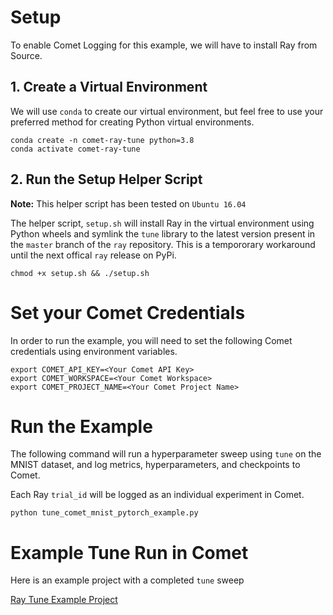# Setup

To enable Comet Logging for this example, we will have to install Ray from Source.

## 1. Create a Virtual Environment

We will use `conda` to create our virtual environment, but feel free to use your preferred method for creating Python virtual environments.

```
conda create -n comet-ray-tune python=3.8
conda activate comet-ray-tune
```

## 2. Run the Setup Helper Script

**Note:** This helper script has been tested on `Ubuntu 16.04`

The helper script, `setup.sh` will install Ray in the virtual environment using Python wheels and symlink the `tune` library to the latest version present in the `master` branch of the `ray` repository. This is a tempororary workaround until the next offical `ray` release on PyPi.

```
chmod +x setup.sh && ./setup.sh
```

# Set your Comet Credentials

In order to run the example, you will need to set the following Comet credentials using environment variables.

```
export COMET_API_KEY=<Your Comet API Key>
export COMET_WORKSPACE=<Your Comet Workspace>
export COMET_PROJECT_NAME=<Your Comet Project Name>
```

# Run the Example

The following command will run a hyperparameter sweep using `tune` on the MNIST dataset, and log metrics, hyperparameters, and checkpoints to Comet.

Each Ray `trial_id` will be logged as an individual experiment in Comet.

```
python tune_comet_mnist_pytorch_example.py
```

# Example Tune Run in Comet

Here is an example project with a completed `tune` sweep

[Ray Tune Example Project](https://www.comet.ml/team-comet-ml/ray-tune-example/view/D2AbZI0Rh9ZdXFV5VbqwW0vCC/experiments)